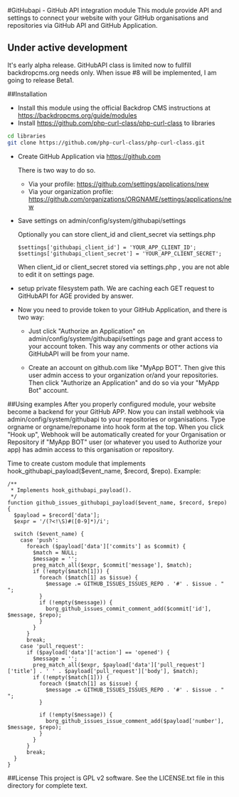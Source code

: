 #GitHubapi - GitHub API integration module
This module provide API and settings to connect your website with your GitHub organisations and repositories via GitHub API and GitHub Application.

## Under active development
It's early alpha release. GitHubAPI class is limited now to fullfill backdropcms.org needs only.
When issue #8 will be implemented, I am going to release Beta1.


##Installation
  - Install this module using the official Backdrop CMS instructions at
  https://backdropcms.org/guide/modules
  - Install https://github.com/php-curl-class/php-curl-class to libraries

  ```bash
  cd libraries
  git clone https://github.com/php-curl-class/php-curl-class.git
  ```
  - Create GitHub Application via https://github.com

    There is two way to do so.
    - Via your profile: https://github.com/settings/applications/new
    - Via your organization profile: https://github.com/organizations/ORGNAME/settings/applications/new

  - Save settings on admin/config/system/githubapi/settings

    Optionally you can store client_id and client_secret via settings.php
    ```
    $settings['githubapi_client_id'] = 'YOUR_APP_CLIENT_ID';
    $settings['githubapi_client_secret'] = 'YOUR_APP_CLIENT_SECRET';
    ```
    When client_id or client_secret stored via settings.php , you are not able to edit it on settings page.

  - setup private filesystem path. We are caching each GET request to GitHubAPI for AGE provided by answer.

  - Now you need to provide token to your GitHub Application, and there is two way:
    - Just click "Authorize an Application" on admin/config/system/githubapi/settings page and grant access to your account token.
    This way any comments or other actions via GitHubAPI will be from your name.

    - Create an account on github.com like "MyApp BOT". Then give this user admin access to your organization or/and your repositories. Then click "Authorize an Application" and do so via your "MyApp Bot" account.

##Using examples
After you properly configured module, your website become a backend for your GitHub APP. Now you can install webhook via admin/config/system/githubapi to your repositories or organisations.
Type orgname or orgname/reponame into hook form at the top.
When you click "Hook up", Webhook will be automatically created for your Organisation or Repository if "MyApp BOT" user (or whatever you used to Authorize your app) has admin access to this organisation or repository.

Time to create custom module that implements hook_githubapi_payload($event_name, $record, $repo). Example:

```
/**
 * Implements hook_githubapi_payload().
 */
function github_issues_githubapi_payload($event_name, $record, $repo) {
  $payload = $record['data'];
  $expr = '/(?<!\S)#([0-9]*)/i';

  switch ($event_name) {
    case 'push':
      foreach ($payload['data']['commits'] as $commit) {
        $match = NULL;
        $message = '';
        preg_match_all($expr, $commit['message'], $match);
        if (!empty($match[1])) {
          foreach ($match[1] as $issue) {
            $message .= GITHUB_ISSUES_ISSUES_REPO . '#' . $issue . " ";
          }
          if (!empty($message)) {
            borg_github_issues_commit_comment_add($commit['id'], $message, $repo);
          }
        }
      }
      break;
    case 'pull_request':
      if ($payload['data']['action'] == 'opened') {
        $message = '';
        preg_match_all($expr, $payload['data']['pull_request']['title'] . ' ' . $payload['pull_request']['body'], $match);
        if (!empty($match[1])) {
          foreach ($match[1] as $issue) {
            $message .= GITHUB_ISSUES_ISSUES_REPO . '#' . $issue . " ";
          }

          if (!empty($message)) {
            borg_github_issues_issue_comment_add($payload['number'], $message, $repo);
          }
        }
      }
      break;
  }
}
```


##License
This project is GPL v2 software. See the LICENSE.txt file in this directory for
complete text.

